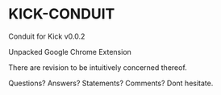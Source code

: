 # KICK-CONDUIT
Conduit for Kick v0.0.2

Unpacked Google Chrome Extension

There are revision to be intuitively concerned thereof.

Questions?
Answers?
Statements?
Comments?
Dont hesitate.

